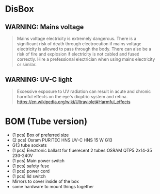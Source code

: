 # DisBox

## WARNING: Mains voltage
> Mains voltage electricity is extremely dangerous. 
> There is a significant risk of death through electrocution if mains voltage electricity is allowed to pass through the body.
> There can also be a risk of fire and explosion if electricity is not cabled and fused correctly. 
> Hire a prefessional electrician when using mains electricity or similar.

## WARNING: UV-C light
> Excessive exposure to UV radiation can result in acute and chronic harmful effects on the eye's dioptric system and retina. 
https://en.wikipedia.org/wiki/Ultraviolet#Harmful_effects 

# BOM (Tube version)

- (1 pcs) Box of preferred size
- (2 pcs) Osram PURITEC HNS UV-C HNS 15 W G13
- G13 tube sockets
- (1 pcs) Electronic ballast for fluerecent 2 tubes OSRAM QTP5 2x14-35 230-240V
- (1 pcs) Main power switch
- (1 pcs) safety fuse
- (1 pcs) power cord
- (1 pcs) lid switch
- Mirrors to cover inside of the box
- some hardware to mount things together
